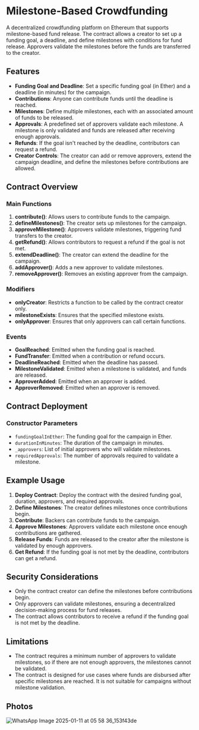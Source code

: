 # Milestone-Based Crowdfunding

A decentralized crowdfunding platform on Ethereum that supports milestone-based fund release. The contract allows a creator to set up a funding goal, a deadline, and define milestones with conditions for fund release. Approvers validate the milestones before the funds are transferred to the creator.

## Features

- **Funding Goal and Deadline**: Set a specific funding goal (in Ether) and a deadline (in minutes) for the campaign.
- **Contributions**: Anyone can contribute funds until the deadline is reached.
- **Milestones**: Define multiple milestones, each with an associated amount of funds to be released.
- **Approvals**: A predefined set of approvers validate each milestone. A milestone is only validated and funds are released after receiving enough approvals.
- **Refunds**: If the goal isn't reached by the deadline, contributors can request a refund.
- **Creator Controls**: The creator can add or remove approvers, extend the campaign deadline, and define the milestones before contributions are allowed.

## Contract Overview

### Main Functions

1. **contribute()**: Allows users to contribute funds to the campaign.
2. **defineMilestones()**: The creator sets up milestones for the campaign.
3. **approveMilestone()**: Approvers validate milestones, triggering fund transfers to the creator.
4. **getRefund()**: Allows contributors to request a refund if the goal is not met.
5. **extendDeadline()**: The creator can extend the deadline for the campaign.
6. **addApprover()**: Adds a new approver to validate milestones.
7. **removeApprover()**: Removes an existing approver from the campaign.

### Modifiers

- **onlyCreator**: Restricts a function to be called by the contract creator only.
- **milestoneExists**: Ensures that the specified milestone exists.
- **onlyApprover**: Ensures that only approvers can call certain functions.

### Events

- **GoalReached**: Emitted when the funding goal is reached.
- **FundTransfer**: Emitted when a contribution or refund occurs.
- **DeadlineReached**: Emitted when the deadline has passed.
- **MilestoneValidated**: Emitted when a milestone is validated, and funds are released.
- **ApproverAdded**: Emitted when an approver is added.
- **ApproverRemoved**: Emitted when an approver is removed.

## Contract Deployment

### Constructor Parameters

- `fundingGoalInEther`: The funding goal for the campaign in Ether.
- `durationInMinutes`: The duration of the campaign in minutes.
- `_approvers`: List of initial approvers who will validate milestones.
- `requiredApprovals`: The number of approvals required to validate a milestone.

## Example Usage

1. **Deploy Contract**: Deploy the contract with the desired funding goal, duration, approvers, and required approvals.
2. **Define Milestones**: The creator defines milestones once contributions begin.
3. **Contribute**: Backers can contribute funds to the campaign.
4. **Approve Milestones**: Approvers validate each milestone once enough contributions are gathered.
5. **Release Funds**: Funds are released to the creator after the milestone is validated by enough approvers.
6. **Get Refund**: If the funding goal is not met by the deadline, contributors can get a refund.

## Security Considerations

- Only the contract creator can define the milestones before contributions begin.
- Only approvers can validate milestones, ensuring a decentralized decision-making process for fund releases.
- The contract allows contributors to receive a refund if the funding goal is not met by the deadline.

## Limitations

- The contract requires a minimum number of approvers to validate milestones, so if there are not enough approvers, the milestones cannot be validated.
- The contract is designed for use cases where funds are disbursed after specific milestones are reached. It is not suitable for campaigns without milestone validation.

## Photos

![WhatsApp Image 2025-01-11 at 05 58 36_153f43de](https://github.com/user-attachments/assets/4e3f03d0-671e-4ef1-94f4-ae3558c308a7)

